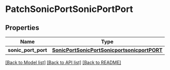# PatchSonicPortSonicPortPort

## Properties
Name | Type | Description | Notes
------------ | ------------- | ------------- | -------------
**sonic_port_port** | [**SonicPortSonicPortSonicportsonicportPORT**](SonicPortSonicPortSonicportsonicportPORT.md) |  | [optional] 

[[Back to Model list]](../README.md#documentation-for-models) [[Back to API list]](../README.md#documentation-for-api-endpoints) [[Back to README]](../README.md)



